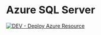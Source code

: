 # Azure SQL Server

[![DEV - Deploy Azure Resource](https://github.com/ArtiomLK/azure-bicep-sql/actions/workflows/dev.orchestrator.yml/badge.svg?branch=main&event=push)](https://github.com/ArtiomLK/azure-bicep-sql/actions/workflows/dev.orchestrator.yml)